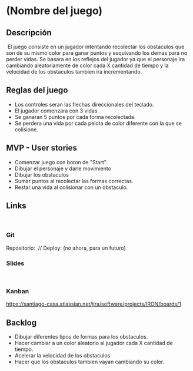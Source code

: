 # (Nombre del juego)


## Descripción
​
El juego consiste en un jugador intentando recolectar los obstaculos que son de su mismo color para ganar puntos y esquivando los demas para no perder vidas.
Se basara en los reflejos del jugador ya que el personaje ira cambiando aleatoriamente de color cada X cantidad de tiempo y la velocidad de los obstaculos tambien ira incrementando.

## Reglas del juego 
* Los controles seran las flechas direccionales del teclado. 
* ​El jugador comenzara con 3 vidas.
* Se ganaran 5 puntos por cada forma recolectada.
* Se perdera una vida por cada pelota de color diferente con la que se colisione.


## MVP - User stories
* Comenzar juego con boton de "Start".
* Dibujar el personaje y darle movimiento
* Dibujar los obstaculos
* Sumar puntos al recolectar las formas correctas.
* Restar una vida al colisionar con un obstaculo.

## Links
​
### Git
Repositorio: 
​
// Deploy: (no ahora, para un futuro)
​
### Slides
​
### Kanban

https://santiago-casa.atlassian.net/jira/software/projects/IRON/boards/1 

## Backlog
* Dibujar diferentes tipos de formas para los obstaculos.
* Hacer cambiar a un color aleatorio al jugador cada X cantidad de tiempo.
* Acelerar la velocidad de los obstaculos.
* Hacer que los obstaculos tambien vayan cambiando su color.




